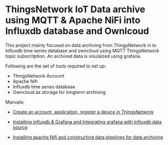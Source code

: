 # ThingsNetwork IoT Data archive using MQTT & Apache NiFi into Influxdb database and Ownlcoud

This project mainly focused on data archiving from ThingsNetwork in to Influxdb time series database and owncloud using MQTT ThingsNetwork topic subscritption.
An archived data is visulaized using grafana.

Following are the set of tools required to set up:

- ThingsNetwork Account
- Apache Nifi
- Influxdb time series database
- Owncloud as storage for longterm archiving

Manuals:

- [Create an account, application, register a device in ThingsNetwork](https://github.com/shivupoojar/ThingsNetwork-IoT-Data_aquistion-using-MQTT-and-NiFi-into-Influx-Ownlcoud/wiki/Handling-device-and-applicaion-in-Thingsnetwork-platform)

- [Installing influxdb & Grafana and Integrating grafana with Influxdb data source](https://github.com/shivupoojar/ThingsNetwork-IoT-Data_aquistion-using-MQTT-and-NiFi-into-Influx-Ownlcoud/wiki/Installing-Indluxdb-and-Grafana)
- [Installing apache Nifi and constructing data pipelines for data archiving](https://github.com/shivupoojar/ThingsNetwork-IoT-Data_aquistion-using-MQTT-and-NiFi-into-Influx-Ownlcoud/wiki/Installing-Apache-Nifi-and-constructing-data-pipelines)
